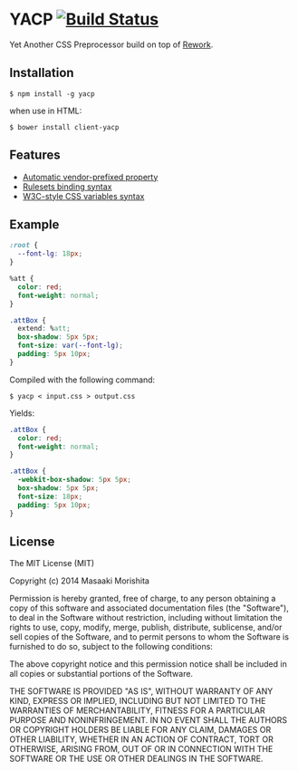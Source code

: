 # YACP [![Build Status](https://travis-ci.org/morishitter/YACP.svg)](https://travis-ci.org/morishitter/yacp)


Yet Another CSS Preprocessor build on top of [Rework](https://github.com/reworkcss/rework).

## Installation

```
$ npm install -g yacp
```

when use in HTML:

```
$ bower install client-yacp
```

## Features

- [Automatic vendor-prefixed property](https://github.com/ai/autoprefixer)
- [Rulesets binding syntax](https://github.com/morishitter/rework-rule-binding)
- [W3C-style CSS variables syntax](https://github.com/reworkcss/rework-vars)

## Example

```css
:root {
  --font-lg: 18px;
}

%att {
  color: red;
  font-weight: normal;
}

.attBox {
  extend: %att;
  box-shadow: 5px 5px;
  font-size: var(--font-lg);
  padding: 5px 10px;
}
```

Compiled with the following command:

```
$ yacp < input.css > output.css
```

Yields:

```css
.attBox {
  color: red;
  font-weight: normal;
}

.attBox {
  -webkit-box-shadow: 5px 5px;
  box-shadow: 5px 5px;
  font-size: 18px;
  padding: 5px 10px;
}
```

## License
The MIT License (MIT)

Copyright (c) 2014 Masaaki Morishita

Permission is hereby granted, free of charge, to any person obtaining a copy
of this software and associated documentation files (the "Software"), to deal
in the Software without restriction, including without limitation the rights
to use, copy, modify, merge, publish, distribute, sublicense, and/or sell
copies of the Software, and to permit persons to whom the Software is
furnished to do so, subject to the following conditions:

The above copyright notice and this permission notice shall be included in
all copies or substantial portions of the Software.

THE SOFTWARE IS PROVIDED "AS IS", WITHOUT WARRANTY OF ANY KIND, EXPRESS OR
IMPLIED, INCLUDING BUT NOT LIMITED TO THE WARRANTIES OF MERCHANTABILITY,
FITNESS FOR A PARTICULAR PURPOSE AND NONINFRINGEMENT. IN NO EVENT SHALL THE
AUTHORS OR COPYRIGHT HOLDERS BE LIABLE FOR ANY CLAIM, DAMAGES OR OTHER
LIABILITY, WHETHER IN AN ACTION OF CONTRACT, TORT OR OTHERWISE, ARISING FROM,
OUT OF OR IN CONNECTION WITH THE SOFTWARE OR THE USE OR OTHER DEALINGS IN
THE SOFTWARE.
